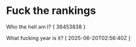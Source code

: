 # Fuck the rankings

Who the hell am I?
{ 36453838 }

What fucking year is it?
[ 2025-06-20T02:56:40Z ]
